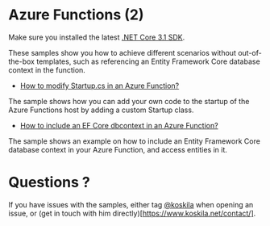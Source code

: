 # Azure Functions (2)

 Make sure you installed the latest [.NET Core 3.1 SDK](https://dotnet.microsoft.com/download/dotnet-core/3.1).

 These samples show you how to achieve different scenarios without out-of-the-box templates, such as referencing an Entity Framework Core database context in the function.

* [How to modify Startup.cs in an Azure Function?](/projects/azure-functions/StartupExample)

 The sample shows how you can add your own code to the startup of the Azure Functions host by adding a custom Startup class.
 
* [How to include an EF Core dbcontext in an Azure Function?](/projects/azure-functions/DbContextExample)

 The sample shows an example on how to include an Entity Framework Core database context in your Azure Function, and access entities in it.

# Questions ?

 If you have issues with the samples, either tag [@koskila](https://github.com/koskila) when opening an issue, or (get in touch with him directly)[https://www.koskila.net/contact/].